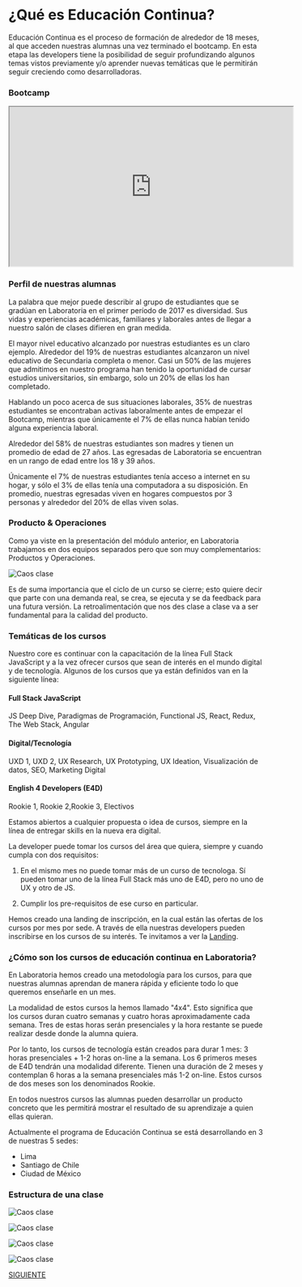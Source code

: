 
# ¿Qué es Educación Continua?

Educación Continua es el proceso de formación de alrededor de 18 meses, al que acceden nuestras alumnas una vez terminado el bootcamp. En esta etapa las developers tiene la posibilidad de seguir profundizando algunos temas vistos previamente y/o aprender nuevas temáticas que le permitirán seguir creciendo como desarrolladoras.

### Bootcamp

<iframe src="https://drive.google.com/file/d/0B5h-Hkt5a7gSdE10YnZPQTI1Umc/preview" width="560" height="315"></iframe>

### Perfil de nuestras alumnas

La palabra que mejor puede describir al grupo de estudiantes que se gradúan en Laboratoria en el primer período de 2017 es diversidad. Sus vidas y experiencias académicas, familiares y laborales antes de llegar a nuestro salón de clases difieren en gran medida. 

El mayor nivel educativo alcanzado por nuestras estudiantes es un claro ejemplo. Alrededor del 19% de nuestras estudiantes alcanzaron un nivel educativo de Secundaria completa o menor. Casi un 50% de las mujeres que admitimos en nuestro programa han tenido la oportunidad de cursar estudios universitarios, sin embargo, solo un 20% de ellas los han completado. 

Hablando un poco acerca de sus situaciones laborales, 35% de nuestras estudiantes se encontraban activas laboralmente antes de empezar el Bootcamp, mientras que únicamente el 7% de ellas nunca habían tenido alguna experiencia laboral. 

Alrededor del 58% de nuestras estudiantes son madres y tienen un promedio de edad de 27 años. Las egresadas de Laboratoria se encuentran en un rango de edad entre los 18 y 39 años.  

Únicamente el 7% de nuestras estudiantes tenía acceso a internet en su hogar, y sólo el 3% de ellas tenía una computadora a su disposición. En promedio, nuestras egresadas viven en hogares compuestos por 3 personas y alrededor del 20% de ellas viven solas.


### Producto & Operaciones

Como ya viste en la presentación del módulo anterior, en Laboratoria trabajamos en dos equipos separados pero que son muy complementarios: Productos y Operaciones. 

![Caos clase](janice.JPG)

Es de suma importancia que el ciclo de un curso se cierre; esto quiere decir que parte con una demanda real, se crea, se ejecuta y se da feedback para una futura versión. La retroalimentación que nos des clase a clase va a ser fundamental para la calidad del producto.


### Temáticas de los cursos

Nuestro core es continuar con la capacitación de la línea Full Stack JavaScript y a la vez ofrecer cursos que sean de interés en el mundo digital y de tecnología. Algunos de los cursos que ya están definidos van en la siguiente línea:

#### Full Stack JavaScript
   JS Deep Dive, Paradigmas de Programación, Functional JS, React, Redux, The Web Stack, Angular	

#### Digital/Tecnología 
   UXD 1, UXD 2, UX Research, UX Prototyping, UX Ideation, Visualización de datos, SEO, Marketing Digital
              
#### English 4 Developers (E4D)
   Rookie 1, Rookie 2,Rookie 3, Electivos

Estamos  abiertos a cualquier propuesta o idea de cursos, siempre en la línea de entregar skills en la nueva era digital.

La developer puede tomar los cursos del área que quiera, siempre y cuando cumpla con dos requisitos:

1) En el mismo mes no puede tomar más de un curso de tecnologa. Sí pueden tomar uno de la línea Full Stack más uno de E4D, pero no uno de UX y otro de JS.

2) Cumplir los pre-requisitos de ese curso en particular.

Hemos creado una landing de inscripción, en la cual están las ofertas de los cursos por mes por sede. A través de ella nuestras developers pueden inscribirse en los cursos de su interés. Te invitamos a ver la <a href="http://educacioncontinua.laboratoria.la/bienvenidaec" target="_blank">Landing</a>. 

### ¿Cómo son los cursos de educación continua en Laboratoria?

En Laboratoria hemos creado una metodología para los cursos, para que nuestras alumnas aprendan de manera rápida y eficiente todo lo que queremos enseñarle en un mes. 

La modalidad de estos cursos la hemos llamado "4x4". Esto significa que los cursos duran cuatro semanas y cuatro horas aproximadamente cada semana. Tres de estas horas serán presenciales y la hora restante se puede realizar desde donde la alumna quiera. 

Por lo tanto, los cursos de tecnología están creados para durar 1 mes: 3 horas presenciales + 1-2 horas on-line a la semana.
Los 6 primeros meses de E4D tendrán una modalidad diferente. Tienen una duración de 2 meses y contemplan 6 horas a la semana presenciales más 1-2 on-line. Estos cursos de dos meses son los denominados Rookie. 

En todos nuestros cursos las alumnas pueden desarrollar un producto concreto que les permitirá mostrar el resultado de su aprendizaje a quien ellas quieran.

Actualmente el programa de Educación Continua se está desarrollando en 3 de nuestras 5 sedes: 
- Lima 
- Santiago de Chile
- Ciudad de México


### Estructura de una clase

![Caos clase](Diapositiva1.JPG)

![Caos clase](Diapositiva3.JPG)

![Caos clase](Diapositiva2.JPG)

![Caos clase](Diapositiva4.jpg)

[SIGUIENTE](02-perfilprofesor.md)

